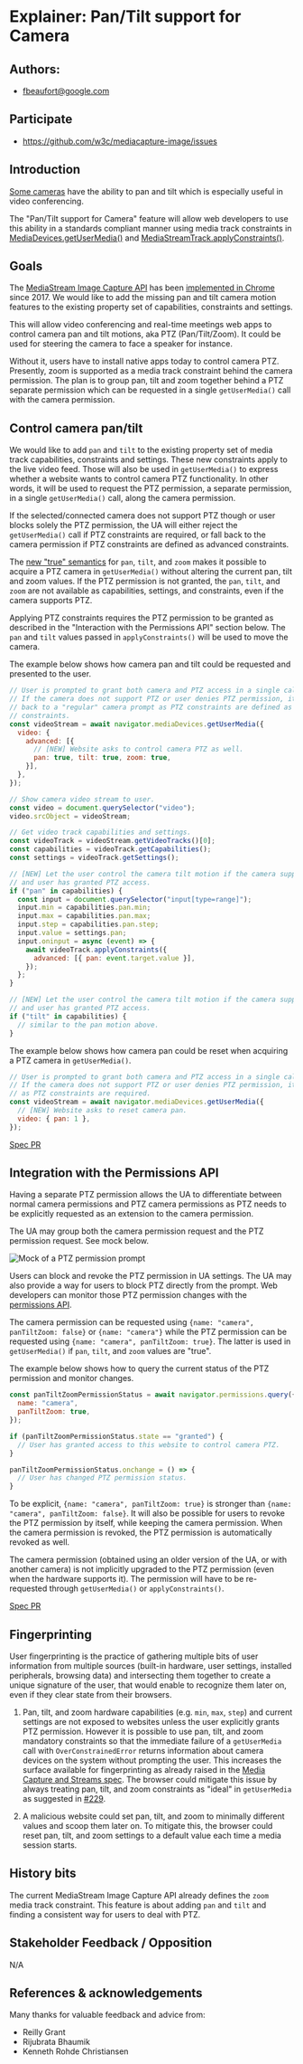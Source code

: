 # Explainer: Pan/Tilt support for Camera

## Authors:

- fbeaufort@google.com

## Participate

- https://github.com/w3c/mediacapture-image/issues

## Introduction

[Some cameras] have the ability to pan and tilt which is especially useful in
video conferencing.

The "Pan/Tilt support for Camera" feature will allow web developers to use this
ability in a standards compliant manner using media track constraints in
[MediaDevices.getUserMedia()] and [MediaStreamTrack.applyConstraints()].

## Goals

The [MediaStream Image Capture API](https://w3c.github.io/mediacapture-image/)
has been [implemented in Chrome](https://caniuse.com/#search=imageCapture) since
2017. We would like to add the missing pan and tilt camera motion features to
the existing property set of capabilities, constraints and settings.

This will allow video conferencing and real-time meetings web apps to control
camera pan and tilt motions, aka PTZ (Pan/Tilt/Zoom). It could be used for
steering the camera to face a speaker for instance.

Without it, users have to install native apps today to control camera PTZ.
Presently, zoom is supported as a media track constraint behind the camera
permission. The plan is to group pan, tilt and zoom together behind a PTZ
separate permission which can be requested in a single `getUserMedia()` call
with the camera permission.

## Control camera pan/tilt

We would like to add `pan` and `tilt` to the existing property set of media
track capabilities, constraints and settings. These new constraints apply to the
live video feed. Those will also be used in `getUserMedia()` to express whether a
website wants to control camera PTZ functionality. In other words, it will be
used to request the PTZ permission, a separate permission, in a single
`getUserMedia()` call, along the camera permission.

If the selected/connected camera does not support PTZ though or user blocks solely
the PTZ permission, the UA will either reject the `getUserMedia()` call if PTZ
constraints are required, or fall back to the camera permission if PTZ constraints
are defined as advanced constraints.

The [new "true" semantics] for `pan`, `tilt`, and `zoom` makes it possible to
acquire a PTZ camera in `getUserMedia()` without altering the current pan, tilt
and zoom values. If the PTZ permission is not granted, the `pan`, `tilt`, and
`zoom` are not available as capabilities, settings, and constraints, even if the
camera supports PTZ.

Applying PTZ constraints requires the PTZ permission to be granted as described
in the "Interaction with the Permissions API" section below. The `pan` and `tilt`
values passed in `applyConstraints()` will be used to move the camera.

The example below shows how camera pan and tilt could be requested and presented
to the user.

```js
// User is prompted to grant both camera and PTZ access in a single call.
// If the camera does not support PTZ or user denies PTZ permission, it falls
// back to a "regular" camera prompt as PTZ constraints are defined as advanced
// constraints.
const videoStream = await navigator.mediaDevices.getUserMedia({
  video: {
    advanced: [{
      // [NEW] Website asks to control camera PTZ as well.
      pan: true, tilt: true, zoom: true,
    }],
  },
});

// Show camera video stream to user.
const video = document.querySelector("video");
video.srcObject = videoStream;

// Get video track capabilities and settings.
const videoTrack = videoStream.getVideoTracks()[0];
const capabilities = videoTrack.getCapabilities();
const settings = videoTrack.getSettings();

// [NEW] Let the user control the camera tilt motion if the camera supports it
// and user has granted PTZ access.
if ("pan" in capabilities) {
  const input = document.querySelector("input[type=range]");
  input.min = capabilities.pan.min;
  input.max = capabilities.pan.max;
  input.step = capabilities.pan.step;
  input.value = settings.pan;
  input.oninput = async (event) => {
    await videoTrack.applyConstraints({
      advanced: [{ pan: event.target.value }],
    });
  };
}

// [NEW] Let the user control the camera tilt motion if the camera supports it
// and user has granted PTZ access.
if ("tilt" in capabilities) {
  // similar to the pan motion above.
}
```

The example below shows how camera pan could be reset when acquiring a
PTZ camera in `getUserMedia()`.

```js
// User is prompted to grant both camera and PTZ access in a single call.
// If the camera does not support PTZ or user denies PTZ permission, it fails
// as PTZ constraints are required.
const videoStream = await navigator.mediaDevices.getUserMedia({
  // [NEW] Website asks to reset camera pan.
  video: { pan: 1 },
});
```

[Spec PR](https://github.com/w3c/mediacapture-image/pull/218)

## Integration with the Permissions API

Having a separate PTZ permission allows the UA to differentiate between normal
camera permissions and PTZ camera permissions as PTZ needs to be explicitly
requested as an extension to the camera permission.

The UA may group both the camera permission request and the PTZ permission
request. See mock below.

![Mock of a PTZ permission prompt](/images/ptz-prompt-mock.png)

Users can block and revoke the PTZ permission in UA settings. The UA may
also provide a way for users to block PTZ directly from the prompt. Web
developers can monitor those PTZ permission changes with the [permissions API].

The camera permission can be requested using `{name: "camera", panTiltZoom:
false}` or `{name: "camera"}` while the PTZ permission can be requested using
`{name: "camera", panTiltZoom: true}`. The latter is used in `getUserMedia()` if
`pan`, `tilt`, and `zoom` values are "true".

The example below shows how to query the current status of the PTZ permission
and monitor changes.

```js
const panTiltZoomPermissionStatus = await navigator.permissions.query({
  name: "camera",
  panTiltZoom: true,
});

if (panTiltZoomPermissionStatus.state == "granted") {
  // User has granted access to this website to control camera PTZ.
}

panTiltZoomPermissionStatus.onchange = () => {
  // User has changed PTZ permission status.
}
```

To be explicit, `{name: "camera", panTiltZoom: true}` is stronger than `{name:
"camera", panTiltZoom: false}`. It will also be possible for users to revoke the
PTZ permission by itself, while keeping the camera permission. When the camera
permission is revoked, the PTZ permission is automatically revoked as well.

The camera permission (obtained using an older version of the UA, or with
another camera) is not implicitly upgraded to the PTZ permission (even when the
hardware supports it). The permission will have to be re-requested through
`getUserMedia()` or `applyConstraints()`.

[Spec PR](https://github.com/w3c/permissions/pull/204)

## Fingerprinting

User fingerprinting is the practice of gathering multiple bits of user
information from multiple sources (built-in hardware, user settings, installed
peripherals, browsing data) and intersecting them together to create a unique
signature of the user, that would enable to recognize them later on, even if
they clear state from their browsers.

1. Pan, tilt, and zoom hardware capabilities (e.g. `min`, `max`, `step`) and
   current settings are not exposed to websites unless the user explicitly
   grants PTZ permission. However it is possible to use pan, tilt, and zoom
   mandatory constraints so that the immediate failure of a `getUserMedia` call
   with `OverConstrainedError` returns information about camera devices on the
   system without prompting the user. This increases the surface available for
   fingerprinting as already raised in the [Media Capture and Streams
   spec](https://www.w3.org/TR/mediacapture-streams/#privacy-and-security-considerations).
   The browser could mitigate this issue by always treating pan, tilt, and zoom
   constraints as "ideal" in `getUserMedia` as suggested in
   [#229](https://github.com/w3c/mediacapture-image/issues/229).
   
1. A malicious website could set pan, tilt, and zoom to minimally different values
   and scoop them later on. To mitigate this, the browser could reset pan, tilt,
   and zoom settings to a default value each time a media session starts.

## History bits

The current MediaStream Image Capture API already defines the `zoom` media track
constraint. This feature is about adding `pan` and `tilt` and finding a
consistent way for users to deal with PTZ.

## Stakeholder Feedback / Opposition

N/A

## References & acknowledgements

Many thanks for valuable feedback and advice from:
- Reilly Grant
- Rijubrata Bhaumik
- Kenneth Rohde Christiansen


[Some cameras]: https://support.zoom.us/hc/en-us/articles/204065759-Zoom-Rooms-Camera-Controls
[MediaDevices.getUserMedia()]: https://developer.mozilla.org/en-US/docs/Web/API/MediaDevices/getUserMedia
[MediaStreamTrack.applyConstraints()]: https://developer.mozilla.org/en-US/docs/Web/API/MediaStreamTrack/applyConstraints
[MediaStream Image Capture API]: https://w3c.github.io/mediacapture-image/
[implemented in Chrome]: https://caniuse.com/#search=imageCapture
[new "true" semantics]: https://github.com/w3c/mediacapture-image/pull/218#issuecomment-610286277
[permissions API]: https://w3c.github.io/permissions/#media-devices
